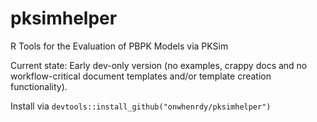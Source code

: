 # pksimhelper
R Tools for the Evaluation of PBPK Models via PKSim

Current state: Early dev-only version (no examples, crappy docs and no workflow-critical document templates and/or template creation functionality).

Install via `devtools::install_github("onwhenrdy/pksimhelper")`
